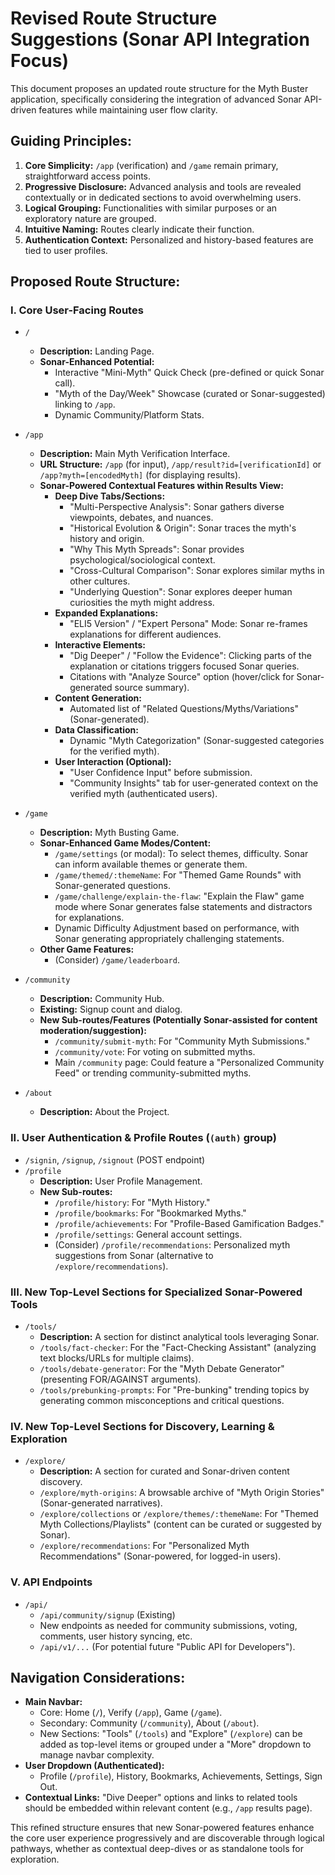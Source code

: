 # Revised Route Structure Suggestions (Sonar API Integration Focus)

This document proposes an updated route structure for the Myth Buster application, specifically considering the integration of advanced Sonar API-driven features while maintaining user flow clarity.

## Guiding Principles:

1.  **Core Simplicity:** `/app` (verification) and `/game` remain primary, straightforward access points.
2.  **Progressive Disclosure:** Advanced analysis and tools are revealed contextually or in dedicated sections to avoid overwhelming users.
3.  **Logical Grouping:** Functionalities with similar purposes or an exploratory nature are grouped.
4.  **Intuitive Naming:** Routes clearly indicate their function.
5.  **Authentication Context:** Personalized and history-based features are tied to user profiles.

## Proposed Route Structure:

### I. Core User-Facing Routes

*   `/`
    *   **Description:** Landing Page.
    *   **Sonar-Enhanced Potential:**
        *   Interactive "Mini-Myth" Quick Check (pre-defined or quick Sonar call).
        *   "Myth of the Day/Week" Showcase (curated or Sonar-suggested) linking to `/app`.
        *   Dynamic Community/Platform Stats.

*   `/app`
    *   **Description:** Main Myth Verification Interface.
    *   **URL Structure:** `/app` (for input), `/app/result?id=[verificationId]` or `/app?myth=[encodedMyth]` (for displaying results).
    *   **Sonar-Powered Contextual Features within Results View:**
        *   **Deep Dive Tabs/Sections:**
            *   "Multi-Perspective Analysis": Sonar gathers diverse viewpoints, debates, and nuances.
            *   "Historical Evolution & Origin": Sonar traces the myth's history and origin.
            *   "Why This Myth Spreads": Sonar provides psychological/sociological context.
            *   "Cross-Cultural Comparison": Sonar explores similar myths in other cultures.
            *   "Underlying Question": Sonar explores deeper human curiosities the myth might address.
        *   **Expanded Explanations:**
            *   "ELI5 Version" / "Expert Persona" Mode: Sonar re-frames explanations for different audiences.
        *   **Interactive Elements:**
            *   "Dig Deeper" / "Follow the Evidence": Clicking parts of the explanation or citations triggers focused Sonar queries.
            *   Citations with "Analyze Source" option (hover/click for Sonar-generated source summary).
        *   **Content Generation:**
            *   Automated list of "Related Questions/Myths/Variations" (Sonar-generated).
        *   **Data Classification:**
            *   Dynamic "Myth Categorization" (Sonar-suggested categories for the verified myth).
        *   **User Interaction (Optional):**
            *   "User Confidence Input" before submission.
            *   "Community Insights" tab for user-generated context on the verified myth (authenticated users).

*   `/game`
    *   **Description:** Myth Busting Game.
    *   **Sonar-Enhanced Game Modes/Content:**
        *   `/game/settings` (or modal): To select themes, difficulty. Sonar can inform available themes or generate them.
        *   `/game/themed/:themeName`: For "Themed Game Rounds" with Sonar-generated questions.
        *   `/game/challenge/explain-the-flaw`: "Explain the Flaw" game mode where Sonar generates false statements and distractors for explanations.
        *   Dynamic Difficulty Adjustment based on performance, with Sonar generating appropriately challenging statements.
    *   **Other Game Features:**
        *   (Consider) `/game/leaderboard`.

*   `/community`
    *   **Description:** Community Hub.
    *   **Existing:** Signup count and dialog.
    *   **New Sub-routes/Features (Potentially Sonar-assisted for content moderation/suggestion):**
        *   `/community/submit-myth`: For "Community Myth Submissions."
        *   `/community/vote`: For voting on submitted myths.
        *   Main `/community` page: Could feature a "Personalized Community Feed" or trending community-submitted myths.

*   `/about`
    *   **Description:** About the Project.

### II. User Authentication & Profile Routes (`(auth)` group)

*   `/signin`, `/signup`, `/signout` (POST endpoint)
*   `/profile`
    *   **Description:** User Profile Management.
    *   **New Sub-routes:**
        *   `/profile/history`: For "Myth History."
        *   `/profile/bookmarks`: For "Bookmarked Myths."
        *   `/profile/achievements`: For "Profile-Based Gamification Badges."
        *   `/profile/settings`: General account settings.
        *   (Consider) `/profile/recommendations`: Personalized myth suggestions from Sonar (alternative to `/explore/recommendations`).

### III. New Top-Level Sections for Specialized Sonar-Powered Tools

*   `/tools/`
    *   **Description:** A section for distinct analytical tools leveraging Sonar.
    *   `/tools/fact-checker`: For the "Fact-Checking Assistant" (analyzing text blocks/URLs for multiple claims).
    *   `/tools/debate-generator`: For the "Myth Debate Generator" (presenting FOR/AGAINST arguments).
    *   `/tools/prebunking-prompts`: For "Pre-bunking" trending topics by generating common misconceptions and critical questions.

### IV. New Top-Level Sections for Discovery, Learning & Exploration

*   `/explore/`
    *   **Description:** A section for curated and Sonar-driven content discovery.
    *   `/explore/myth-origins`: A browsable archive of "Myth Origin Stories" (Sonar-generated narratives).
    *   `/explore/collections` or `/explore/themes/:themeName`: For "Themed Myth Collections/Playlists" (content can be curated or suggested by Sonar).
    *   `/explore/recommendations`: For "Personalized Myth Recommendations" (Sonar-powered, for logged-in users).

### V. API Endpoints

*   `/api/`
    *   `/api/community/signup` (Existing)
    *   New endpoints as needed for community submissions, voting, comments, user history syncing, etc.
    *   `/api/v1/...` (For potential future "Public API for Developers").

## Navigation Considerations:

*   **Main Navbar:**
    *   Core: Home (`/`), Verify (`/app`), Game (`/game`).
    *   Secondary: Community (`/community`), About (`/about`).
    *   New Sections: "Tools" (`/tools`) and "Explore" (`/explore`) can be added as top-level items or grouped under a "More" dropdown to manage navbar complexity.
*   **User Dropdown (Authenticated):**
    *   Profile (`/profile`), History, Bookmarks, Achievements, Settings, Sign Out.
*   **Contextual Links:** "Dive Deeper" options and links to related tools should be embedded within relevant content (e.g., `/app` results page).

This refined structure ensures that new Sonar-powered features enhance the core user experience progressively and are discoverable through logical pathways, whether as contextual deep-dives or as standalone tools for exploration.
